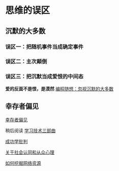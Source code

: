 # 思维的误区

## 沉默的大多数

### 误区一：把随机事件当成确定事件

### 误区二：主次颠倒

### 误区三：把沉默当成爱恨的中间态
**爱的反面不是恨，是漠然**
[编程随想：忽视沉默的大多数](https://program-think.blogspot.com/2010/07/silent-proof.html)
## 幸存者偏见

[幸存者偏见](https://program-think.blogspot.com/2015/05/Survivorship-Bias.html)

稍后阅读
[学习技术三部曲](https://program-think.blogspot.com/2009/02/study-technology-in-three-steps.html)

[成功学批判](https://program-think.blogspot.com/2015/06/The-Mythical-Theories-of-Success.html)

[关于社会认同和从众心理](https://program-think.blogspot.com/2010/05/about-social-proof.html)

[如何挖掘网络资源](https://program-think.blogspot.com/2013/03/internet-resource-discovery-0.html)


